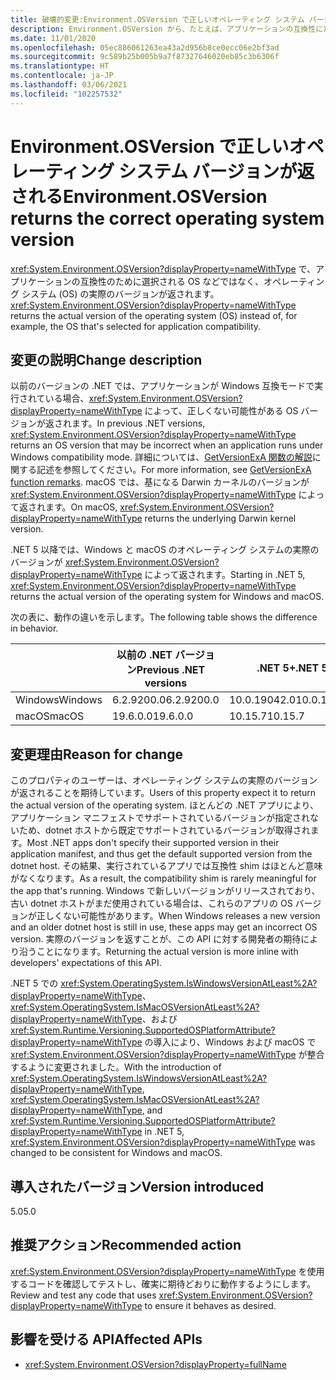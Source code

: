 ```yaml
---
title: 破壊的変更:Environment.OSVersion で正しいオペレーティング システム バージョンが返される
description: Environment.OSVersion から、たとえば、アプリケーションの互換性にために選択されている OS ではなく、オペレーティング システムの実際のバージョンが返されるという、コア .NET ライブラリの .NET 5 破壊的変更について学習します。
ms.date: 11/01/2020
ms.openlocfilehash: 05ec886061263ea43a2d956b8ce0ecc06e2bf3ad
ms.sourcegitcommit: 9c589b25b005b9a7f87327646020eb85c3b6306f
ms.translationtype: HT
ms.contentlocale: ja-JP
ms.lasthandoff: 03/06/2021
ms.locfileid: "102257532"
---
```

# <a name="environmentosversion-returns-the-correct-operating-system-version"></a><span data-ttu-id="c19f4-103">Environment.OSVersion で正しいオペレーティング システム バージョンが返される</span><span class="sxs-lookup"><span data-stu-id="c19f4-103">Environment.OSVersion returns the correct operating system version</span></span>

<span data-ttu-id="c19f4-104"><xref:System.Environment.OSVersion?displayProperty=nameWithType> で、アプリケーションの互換性のために選択される OS などではなく、オペレーティング システム (OS) の実際のバージョンが返されます。</span><span class="sxs-lookup"><span data-stu-id="c19f4-104"><xref:System.Environment.OSVersion?displayProperty=nameWithType> returns the actual version of the operating system (OS) instead of, for example, the OS that's selected for application compatibility.</span></span>

## <a name="change-description"></a><span data-ttu-id="c19f4-105">変更の説明</span><span class="sxs-lookup"><span data-stu-id="c19f4-105">Change description</span></span>

<span data-ttu-id="c19f4-106">以前のバージョンの .NET では、アプリケーションが Windows 互換モードで実行されている場合、<xref:System.Environment.OSVersion?displayProperty=nameWithType> によって、正しくない可能性がある OS バージョンが返されます。</span><span class="sxs-lookup"><span data-stu-id="c19f4-106">In previous .NET versions, <xref:System.Environment.OSVersion?displayProperty=nameWithType> returns an OS version that may be incorrect when an application runs under Windows compatibility mode.</span></span> <span data-ttu-id="c19f4-107">詳細については、[GetVersionExA 関数の解説](/windows/win32/api/sysinfoapi/nf-sysinfoapi-getversionexa#remarks)に関する記述を参照してください。</span><span class="sxs-lookup"><span data-stu-id="c19f4-107">For more information, see [GetVersionExA function remarks](/windows/win32/api/sysinfoapi/nf-sysinfoapi-getversionexa#remarks).</span></span> <span data-ttu-id="c19f4-108">macOS では、基になる Darwin カーネルのバージョンが <xref:System.Environment.OSVersion?displayProperty=nameWithType> によって返されます。</span><span class="sxs-lookup"><span data-stu-id="c19f4-108">On macOS, <xref:System.Environment.OSVersion?displayProperty=nameWithType> returns the underlying Darwin kernel version.</span></span>

<span data-ttu-id="c19f4-109">.NET 5 以降では、Windows と macOS のオペレーティング システムの実際のバージョンが <xref:System.Environment.OSVersion?displayProperty=nameWithType> によって返されます。</span><span class="sxs-lookup"><span data-stu-id="c19f4-109">Starting in .NET 5, <xref:System.Environment.OSVersion?displayProperty=nameWithType> returns the actual version of the operating system for Windows and macOS.</span></span>

<span data-ttu-id="c19f4-110">次の表に、動作の違いを示します。</span><span class="sxs-lookup"><span data-stu-id="c19f4-110">The following table shows the difference in behavior.</span></span>

|  | <span data-ttu-id="c19f4-111">以前の .NET バージョン</span><span class="sxs-lookup"><span data-stu-id="c19f4-111">Previous .NET versions</span></span> | <span data-ttu-id="c19f4-112">.NET 5+</span><span class="sxs-lookup"><span data-stu-id="c19f4-112">.NET 5+</span></span> |
|--|------------------------|---------|
| <span data-ttu-id="c19f4-113">Windows</span><span class="sxs-lookup"><span data-stu-id="c19f4-113">Windows</span></span> | <span data-ttu-id="c19f4-114">6.2.9200.0</span><span class="sxs-lookup"><span data-stu-id="c19f4-114">6.2.9200.0</span></span> | <span data-ttu-id="c19f4-115">10.0.19042.0</span><span class="sxs-lookup"><span data-stu-id="c19f4-115">10.0.19042.0</span></span> |
| <span data-ttu-id="c19f4-116">macOS</span><span class="sxs-lookup"><span data-stu-id="c19f4-116">macOS</span></span> | <span data-ttu-id="c19f4-117">19.6.0.0</span><span class="sxs-lookup"><span data-stu-id="c19f4-117">19.6.0.0</span></span> | <span data-ttu-id="c19f4-118">10.15.7</span><span class="sxs-lookup"><span data-stu-id="c19f4-118">10.15.7</span></span> |

## <a name="reason-for-change"></a><span data-ttu-id="c19f4-119">変更理由</span><span class="sxs-lookup"><span data-stu-id="c19f4-119">Reason for change</span></span>

<span data-ttu-id="c19f4-120">このプロパティのユーザーは、オペレーティング システムの実際のバージョンが返されることを期待しています。</span><span class="sxs-lookup"><span data-stu-id="c19f4-120">Users of this property expect it to return the actual version of the operating system.</span></span> <span data-ttu-id="c19f4-121">ほとんどの .NET アプリにより、アプリケーション マニフェストでサポートされているバージョンが指定されないため、dotnet ホストから既定でサポートされているバージョンが取得されます。</span><span class="sxs-lookup"><span data-stu-id="c19f4-121">Most .NET apps don't specify their supported version in their application manifest, and thus get the default supported version from the dotnet host.</span></span> <span data-ttu-id="c19f4-122">その結果、実行されているアプリでは互換性 shim はほとんど意味がなくなります。</span><span class="sxs-lookup"><span data-stu-id="c19f4-122">As a result, the compatibility shim is rarely meaningful for the app that's running.</span></span> <span data-ttu-id="c19f4-123">Windows で新しいバージョンがリリースされており、古い dotnet ホストがまだ使用されている場合は、これらのアプリの OS バージョンが正しくない可能性があります。</span><span class="sxs-lookup"><span data-stu-id="c19f4-123">When Windows releases a new version and an older dotnet host is still in use, these apps may get an incorrect OS version.</span></span> <span data-ttu-id="c19f4-124">実際のバージョンを返すことが、この API に対する開発者の期待により沿うことになります。</span><span class="sxs-lookup"><span data-stu-id="c19f4-124">Returning the actual version is more inline with developers' expectations of this API.</span></span>

<span data-ttu-id="c19f4-125">.NET 5 での <xref:System.OperatingSystem.IsWindowsVersionAtLeast%2A?displayProperty=nameWithType>、<xref:System.OperatingSystem.IsMacOSVersionAtLeast%2A?displayProperty=nameWithType>、および <xref:System.Runtime.Versioning.SupportedOSPlatformAttribute?displayProperty=nameWithType> の導入により、Windows および macOS で <xref:System.Environment.OSVersion?displayProperty=nameWithType> が整合するように変更されました。</span><span class="sxs-lookup"><span data-stu-id="c19f4-125">With the introduction of <xref:System.OperatingSystem.IsWindowsVersionAtLeast%2A?displayProperty=nameWithType>, <xref:System.OperatingSystem.IsMacOSVersionAtLeast%2A?displayProperty=nameWithType>, and <xref:System.Runtime.Versioning.SupportedOSPlatformAttribute?displayProperty=nameWithType> in .NET 5, <xref:System.Environment.OSVersion?displayProperty=nameWithType> was changed to be consistent for Windows and macOS.</span></span>

## <a name="version-introduced"></a><span data-ttu-id="c19f4-126">導入されたバージョン</span><span class="sxs-lookup"><span data-stu-id="c19f4-126">Version introduced</span></span>

<span data-ttu-id="c19f4-127">5.0</span><span class="sxs-lookup"><span data-stu-id="c19f4-127">5.0</span></span>

## <a name="recommended-action"></a><span data-ttu-id="c19f4-128">推奨アクション</span><span class="sxs-lookup"><span data-stu-id="c19f4-128">Recommended action</span></span>

<span data-ttu-id="c19f4-129"><xref:System.Environment.OSVersion?displayProperty=nameWithType> を使用するコードを確認してテストし、確実に期待どおりに動作するようにします。</span><span class="sxs-lookup"><span data-stu-id="c19f4-129">Review and test any code that uses <xref:System.Environment.OSVersion?displayProperty=nameWithType> to ensure it behaves as desired.</span></span>

## <a name="affected-apis"></a><span data-ttu-id="c19f4-130">影響を受ける API</span><span class="sxs-lookup"><span data-stu-id="c19f4-130">Affected APIs</span></span>

- <xref:System.Environment.OSVersion?displayProperty=fullName>

<!--

### Category

Core .NET libraries

### Affected APIs

- `P:System.Environment.OSVersion`

-->
